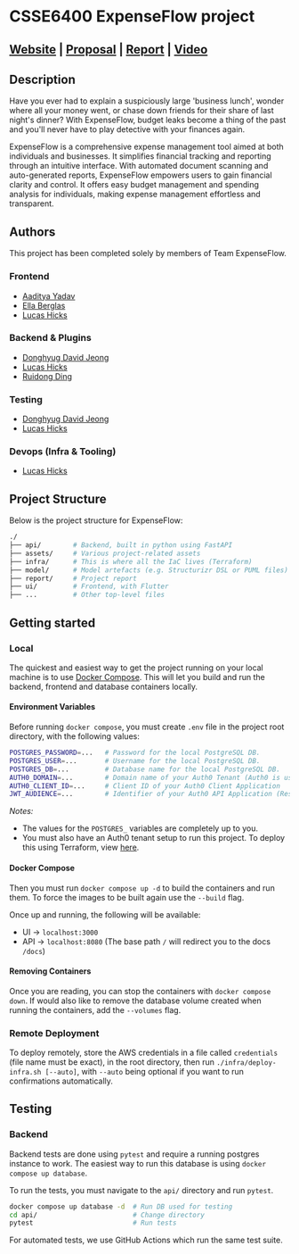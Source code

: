 # CSSE6400 ExpenseFlow project

## [Website](https://expenseflow.g3.csse6400.xyz/) | [Proposal](https://csse6400.github.io/project-proposal-2025/s4744008/proposal.html) | [Report](report/report.pdf) | [Video]()

## Description

Have you ever had to explain a suspiciously large 'business lunch', wonder where all your money went, or chase down friends for their share of last night's dinner? With ExpenseFlow, budget leaks become a thing of the past and you'll never have to play detective with your finances again. 

ExpenseFlow is a comprehensive expense management tool aimed at both individuals and businesses. It simplifies financial tracking and reporting through an intuitive interface. With automated document scanning and auto-generated reports, ExpenseFlow empowers users to gain financial clarity and control. It offers easy budget management and spending analysis for individuals, making expense management effortless and transparent. 

## Authors

This project has been completed solely by members of Team ExpenseFlow.

### Frontend

- [Aaditya Yadav](https://github.com/aadityayadav17)
- [Ella Berglas](https://github.com/EllaBerglas)
- [Lucas Hicks](https://github.com/lucashicks1)

### Backend & Plugins

- [Donghyug David Jeong](https://github.com/DonghyugDavidJeong)
- [Lucas Hicks](https://github.com/lucashicks1)
- [Ruidong Ding](https://github.com/aa879861)

### Testing

- [Donghyug David Jeong](https://github.com/DonghyugDavidJeong)
- [Lucas Hicks](https://github.com/lucashicks1)

### Devops (Infra & Tooling)

- [Lucas Hicks](https://github.com/lucashicks1)

## Project Structure

Below is the project structure for ExpenseFlow:

```bash
./
├── api/        # Backend, built in python using FastAPI
├── assets/     # Various project-related assets
├── infra/      # This is where all the IaC lives (Terraform)
├── model/      # Model artefacts (e.g. Structurizr DSL or PUML files)
├── report/     # Project report
├── ui/         # Frontend, with Flutter
├── ...         # Other top-level files
```

## Getting started

### Local

The quickest and easiest way to get the project running on your local machine is to use [Docker Compose](https://docs.docker.com/compose/). This will let you build and run the backend, frontend and database containers locally.


#### Environment Variables

Before running `docker compose`, you must create `.env` file in the project root directory, with the following values:

```bash
POSTGRES_PASSWORD=...   # Password for the local PostgreSQL DB.
POSTGRES_USER=...       # Username for the local PostgreSQL DB.
POSTGRES_DB=...         # Database name for the local PostgreSQL DB.
AUTH0_DOMAIN=...        # Domain name of your Auth0 Tenant (Auth0 is used for authentication in the project).
AUTH0_CLIENT_ID=...     # Client ID of your Auth0 Client Application
JWT_AUDIENCE=...        # Identifier of your Auth0 API Application (Resource Server)
```

_Notes:_

- The values for the `POSTGRES_` variables are completely up to you.
- You must also have an Auth0 tenant setup to run this project. To deploy this using Terraform, view [here](infra/auth0.tf).

#### Docker Compose

Then you must run `docker compose up -d` to build the containers and run them. To force the images to be built again use the `--build` flag.

Once up and running, the following will be available:

- UI -> `localhost:3000`
- API -> `localhost:8080` (The base path `/` will redirect you to the docs `/docs`)

#### Removing Containers

Once you are reading, you can stop the containers with `docker compose down`. If would also like to remove the database volume created when running the containers, add the `--volumes` flag.

### Remote Deployment

To deploy remotely, store the AWS credentials in a file called `credentials` (file name must be exact), in the root directory, then run `./infra/deploy-infra.sh [--auto]`, with `--auto` being optional if you want to run confirmations automatically. 

## Testing

### Backend

Backend tests are done using `pytest` and require a running postgres instance to work. The easiest way to run this database is using `docker compose up database`.

To run the tests, you must navigate to the `api/` directory and run `pytest`.

```bash
docker compose up database -d  # Run DB used for testing
cd api/                        # Change directory
pytest                         # Run tests
```

For automated tests, we use GitHub Actions which run the same test suite.
